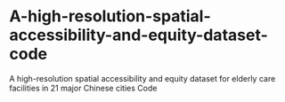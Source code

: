 # A-high-resolution-spatial-accessibility-and-equity-dataset-code
A high-resolution spatial accessibility and equity dataset for elderly care facilities in 21 major Chinese cities Code
